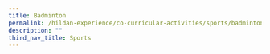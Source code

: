 ```yaml
---
title: Badminton
permalink: /hildan-experience/co-curricular-activities/sports/badminton/
description: ""
third_nav_title: Sports
---
```

